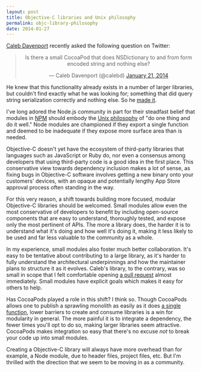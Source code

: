 ```yaml
---
layout: post
title: Objective-C libraries and Unix philosophy
permalink: objc-library-philosophy
date: 2014-01-27
---
```


[Caleb Davenport](https://twitter.com/calebd) recently asked the following question on Twitter:

<center><blockquote class="twitter-tweet" lang="en"><p>Is there a small CocoaPod that does NSDictionary to and from form encoded string and nothing else?</p>&mdash; Caleb Davenport (@calebd) <a href="https://twitter.com/calebd/statuses/425705753404379136">January 21, 2014</a></blockquote></center>
<script src="http://platform.twitter.com/widgets.js" charset="utf-8">&nbsp;</script>

He knew that this functionality already exists in a number of larger libraries, but couldn't find exactly what he was looking for; something that did query string serialization correctly and nothing else. So he [made it](https://github.com/calebd/CMDQueryStringSerialization).

I've long adored the Node.js community in part for their steadfast belief that modules in [NPM](https://npmjs.org) should embody the [Unix philosophy](http://en.wikipedia.org/wiki/Unix_philosophy) of "do one thing and do it well." Node modules are championed if they export a single function and deemed to be inadequate if they expose more surface area than is needed.

Objective-C doesn't yet have the ecosystem of third-party libraries that languages such as JavaScript or Ruby do, nor even a consensus among developers that using third-party code is a good idea in the first place. This conservative view towards dependency inclusion makes a lot of sense, as fixing bugs in Objective-C software involves getting a new binary onto your customers' devices, with an opaque and potentially lengthy App Store approval process often standing in the way.

For this very reason, a shift towards building more focused, modular Objective-C libraries should be welcomed. Small modules allow even the most conservative of developers to benefit by including open-source components that are easy to understand, thoroughly tested, and expose only the most pertinent of APIs. The more a library does, the harder it is to understand what it's doing and how well it's doing it, making it less likely to be used and far less valuable to the community as a whole.

In my experience, small modules also foster much better collaboration. It's easy to be tentative about contributing to a large library, as it's harder to fully understand the architectural underpinnings and how the maintainer plans to structure it as it evolves. Caleb's library, to the contrary, was so small in scope that I felt comfortable opening [a pull request](https://github.com/calebd/CMDQueryStringSerialization/pull/1) almost immediately. Small modules have explicit goals which makes it easy for others to help.

Has CocoaPods played a role in this shift? I think so. Though CocoaPods allows one to publish a sprawling monolith as easily as it does [a single function](https://github.com/irace/BRYParseKeyboardNotification), lower barriers to create and consume libraries is a win for modularity in general. The more painful it is to integrate a dependency, the fewer times you'll opt to do so, making larger libraries seem attractive. CocoaPods makes integration so easy that there's no excuse *not* to break your code up into small modules.

Creating a Objective-C library will always have more overhead than for example, a Node module, due to header files, project files, etc. But I'm thrilled with the direction that we seem to be moving in as a community.
